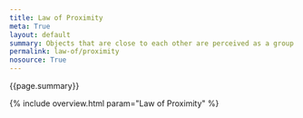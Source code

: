```yaml
---
title: Law of Proximity
meta: True
layout: default
summary: Objects that are close to each other are perceived as a group.  
permalink: law-of/proximity
nosource: True
---
```


<div class="hero">{{page.summary}}</div>

{% include overview.html param="Law of Proximity" %}
